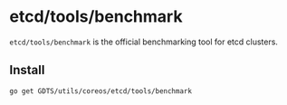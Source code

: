 # etcd/tools/benchmark

`etcd/tools/benchmark` is the official benchmarking tool for etcd clusters.

## Install

```bash
go get GDTS/utils/coreos/etcd/tools/benchmark
```
